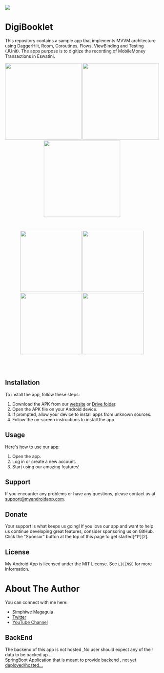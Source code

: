 [![](https://img.shields.io/static/v1?label=Sponsor&message=%E2%9D%A4&logo=GitHub&color=%23fe8e86)](https://github.com/sponsors/sonofgreatness)

#  DigiBooklet
 This repository contains a  sample app that implements MVVM architecture using DaggerHilt, Room, Coroutines, Flows, ViewBinding and  Testing (JUnit). 
 The apps purpose is to digitize the recording of MobileMoney  Transactions in Eswatini. 
 <p align="center">
 
  <img src="https://sonofgreatness.github.io/image-holder/images/Screenshot_1.jpg" width="250">
  <img src="https://sonofgreatness.github.io/image-holder/images/Screenshot_2.jpg" width="250">
  <img src="https://sonofgreatness.github.io/image-holder/images/Screenshot_3.jpg" width="250">
</p>
<br>
<p align="center">
  <img src="https://sonofgreatness.github.io/image-holder/images/Screenshot_4.jpg" width="200">
  <img src="https://sonofgreatness.github.io/image-holder/images/Screenshot_5.jpg" width="200">
  <img src="https://sonofgreatness.github.io/image-holder/images/Screenshot_6.jpg" width="200">
  <img src="https://sonofgreatness.github.io/image-holder/images/Screenshot_7.jpg" width="200">
</p>
<br>
<br>




## Installation

To install the app, follow these steps:

1. Download the APK from our [website](https://mega.nz/file/v340QQiK#oi8LzoOgAMr1UD4xfgnwA672ILXlZYO-Uugpu1bFC8U) or [Drive folder](https://mega.nz/file/v340QQiK#oi8LzoOgAMr1UD4xfgnwA672ILXlZYO-Uugpu1bFC8U).
2. Open the APK file on your Android device.
3. If prompted, allow your device to install apps from unknown sources.
4. Follow the on-screen instructions to install the app.

## Usage

Here's how to use our app:

1. Open the app.
2. Log in or create a new account.
3. Start using our amazing features!

## Support

If you encounter any problems or have any questions, please contact us at support@myandroidapp.com.

## Donate

Your support is what keeps us going! If you love our app and want to help us continue developing great features, consider sponsoring us on GitHub. Click the "Sponsor" button at the top of this page to get started[^1^][2].


## License

My Android App is licensed under the MIT License. See `LICENSE` for more information.

# About The Author
You can connect with me here:
* [Simphiwe Magagula](https://wa.link/oc1up8)
* [Twitter](https://twitter.com/janisharali)
* [YouTube Channel](https://www.youtube.com/@unusualcode)

## BackEnd 
The backend of this app is not hosted 
,No user should expect any of their data to be backed up  ...  
[SpringBoot Application that is meant to provide backend , not yet deployed/hosted...](https://github.com/sonofgreatness/digibooklet-springboot-server.git)
